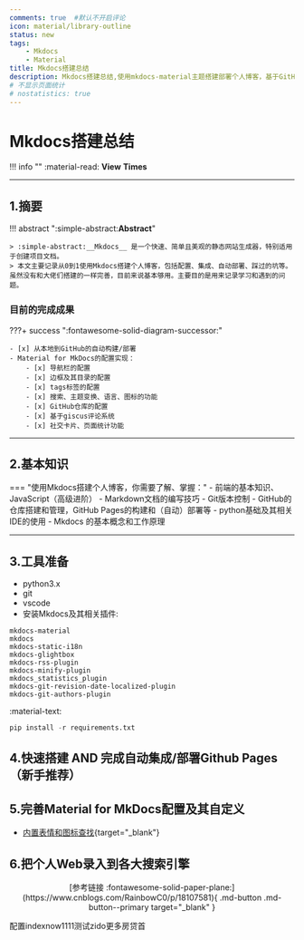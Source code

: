 ```yaml
---
comments: true  #默认不开启评论
icon: material/library-outline
status: new
tags:
    - Mkdocs
    - Material
title: Mkdocs搭建总结
description: Mkdocs搭建总结,使用mkdocs-material主题搭建部署个人博客，基于GitHub pages
# 不显示页面统计
# nostatistics: true
---
```


# Mkdocs搭建总结

!!! info  ""
    :material-read: __View__ <span id="busuanzi_value_page_pv"></span> __Times__

---
<!-- {{ git_page_authors }} -->

## 1.摘要

!!! abstract ":simple-abstract:__Abstract__"

    > :simple-abstract:__Mkdocs__ 是一个快速、简单且美观的静态网站生成器，特别适用于创建项目文档。  
    > 本文主要记录从0到1使用Mkdocs搭建个人博客，包括配置、集成、自动部署、踩过的坑等。虽然没有和大佬们搭建的一样完善，目前来说基本够用。主要目的是用来记录学习和遇到的问题。

### 目前的完成成果

???+ success ":fontawesome-solid-diagram-successor:"

    - [x] 从本地到GitHub的自动构建/部署
    - Material for MkDocs的配置实现：
        - [x] 导航栏的配置
        - [x] 边框及其目录的配置
        - [x] tags标签的配置
        - [x] 搜索、主题变换、语言、图标的功能
        - [x] GitHub仓库的配置
        - [x] 基于giscus评论系统
        - [x] 社交卡片、页面统计功能
---

## 2.基本知识

=== "使用Mkdocs搭建个人博客，你需要了解、掌握："
    - 前端的基本知识、JavaScript（高级进阶）
    - Markdown文档的编写技巧
    - Git版本控制
    - GitHub的仓库搭建和管理，GitHub Pages的构建和（自动）部署等
    - python基础及其相关IDE的使用
    - Mkdocs 的基本概念和工作原理

---

## 3.工具准备

- python3.x
- git
- vscode
- 安装Mkdocs及其相关插件: 

```text title="requirements.txt"
mkdocs-material
mkdocs
mkdocs-static-i18n
mkdocs-glightbox
mkdocs-rss-plugin
mkdocs-minify-plugin
mkdocs_statistics_plugin
mkdocs-git-revision-date-localized-plugin
mkdocs-git-authors-plugin
```

:material-text:
```py title="安装命令："
pip install -r requirements.txt
```

## 4.快速搭建 AND 完成自动集成/部署Github Pages（新手推荐）





## 5.完善Material for MkDocs配置及其自定义

- [内置表情和图标查找](https://squidfunk.github.io/mkdocs-material/reference/icons-emojis/){target="_blank"}





## 6.把个人Web录入到各大搜索引擎

<center>[参考链接 :fontawesome-solid-paper-plane:](https://www.cnblogs.com/RainbowC0/p/18107581){ .md-button .md-button--primary target="_blank" }</center>


配置indexnow1111测试zido更多房贷首

